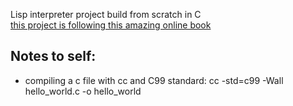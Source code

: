 Lisp interpreter project build from scratch in C <br />
[this project is following this amazing online book](http://www.buildyourownlisp.com/contents)

## Notes to self:

* compiling a c file with cc and C99 standard:
cc -std=c99 -Wall hello_world.c -o hello_world

